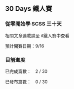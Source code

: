 ## 30 Days 鐵人賽

### 從零開始學 SCSS 三十天

相關文章連載請至 it鐵人賽中查看

預計開賽日期：9/16

### 目前進度

已完成篇數：　2 / 30

已發布篇數：　0 / 30
